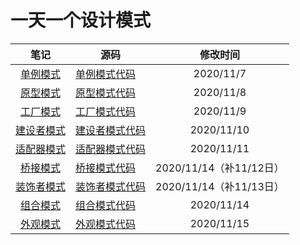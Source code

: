 # 一天一个设计模式




|             笔记             | 源码                                                  | 修改时间  |
| :--------------------------: | ----------------------------------------------------- | :-------: |
| [单例模式](笔记/单例模式.md) | [单例模式代码](src/main/java/cn/itrover/designpattern/singleton) | 2020/11/7 |
| [原型模式](笔记/原型模式.md) | [原型模式代码](src/main/java/cn/itrover/designpattern/prototype) | 2020/11/8 |
| [工厂模式](笔记/工厂模式.md) | [工厂模式代码](src/main/java/cn/itrover/designpattern/factory) |   2020/11/9 |
| [建设者模式](笔记/建设者模式.md) | [建设者模式代码](src/main/java/cn/itrover/designpattern/builder) |2020/11/10  |
| [适配器模式](笔记/适配器模式.md) | [适配器模式代码](src/main/java/cn/itrover/designpattern/adpter) |2020/11/11  |
| [桥接模式](笔记/桥接模式.md) | [桥接模式代码](src/main/java/cn/itrover/designpattern/bridge) |2020/11/14（补11/12日）  |
| [装饰者模式](笔记/装饰者模式.md) | [装饰者模式代码](src/main/java/cn/itrover/designpattern/decorate) |2020/11/14（补11/13日）  |
| [组合模式](笔记/组合模式.md) | [组合模式代码](src/main/java/cn/itrover/designpattern/composite) |2020/11/14  |
| [外观模式](笔记/外观模式.md) | [外观模式代码](src/main/java/cn/itrover/designpattern/facade) |2020/11/15 |
